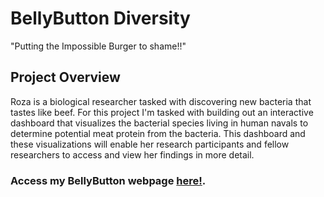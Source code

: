 # BellyButton Diversity
"Putting the Impossible Burger to shame!!"

## Project Overview
Roza is a biological researcher tasked with discovering new bacteria that tastes like beef. For this project I'm tasked with building out an interactive dashboard that visualizes the bacterial species living in human navals to determine potential meat protein from the bacteria. This dashboard and these visualizations will enable her research participants and fellow researchers to access and view her findings in more detail. 



### Access my BellyButton webpage [here!](file:///Users/briangerrard/Desktop/finalbellybutton/BellyButton_round3/index.html).

